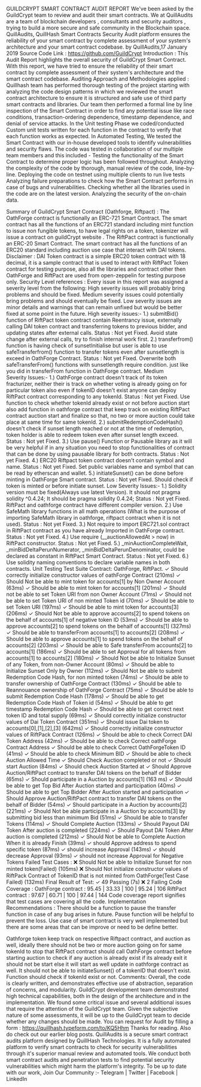 GUILDCRYPT SMART CONTRACT AUDIT REPORT
We've been asked by the GuildCrypt team to review and audit their smart contracts.
We at QuillAudits are a team of blockchain developers , consultants and security auditors , trying to build a more secure and safe community in the Blockchain space. QuillAudits, QuillHash Smart Contracts Security Audit platform ensures the reliability of your smart contract by complete assessment of your system's architecture and your smart contract codebase.
by QuillAudits,17 January 2019
Source Code Link : https://github.com/GuildCrypt
Introduction :
This Audit Report highlights the overall security of GuildCrypt Smart Contract. With this report, we have tried to ensure the reliability of their smart contract by complete assessment of their system's architecture and the smart contract codebase.
Auditing Approach and Methodologies applied :
Quillhash team has performed thorough testing of the project starting with analyzing the code design patterns in which we reviewed the smart contract architecture to ensure it is structured and safe use of third party smart contracts and libraries.
Our team then performed a formal line by line inspection of the Smart Contract in order to find any potential issue like race conditions, transaction-ordering dependence, timestamp dependence, and denial of service attacks.
In the Unit testing Phase we coded/conducted Custom unit tests written for each function in the contract to verify that each function works as expected. In Automated Testing, We tested the Smart Contract with our in-house developed tools to identify vulnerabilities and security flaws.
The code was tested in collaboration of our multiple team members and this included -
Testing the functionality of the Smart Contract to determine proper logic has been followed throughout.
Analyzing the complexity of the code by thorough, manual review of the code, line-by-line.
Deploying the code on testnet using multiple clients to run live tests
Analyzing failure preparations to check how the Smart Contract performs in case of bugs and vulnerabilities.
Checking whether all the libraries used in the code are on the latest version.
Analyzing the security of the on-chain data.

Summary of GuildCrypt Smart Contract (Oathforge, Riftpact) :
The OathForge contract is functionally an ERC-721 Smart Contract. The smart contract has all the functions of an ERC721 standard including mint function to issue non fungible tokens, to have legal rights on a token, tokenizer will issue a contract on guildCrypt website .
The RiftPact contract is functionally an ERC-20 Smart Contract. The smart contract has all the functions of an ERC20 standard including auction use case that interact with DAI tokens.
Disclaimer : DAI Token contract is a simple ERC20 token contract with 18 decimal, it is a sample contract that is used to interact with RiftPact Token contract for testing purpose, also all the libraries and contract other then OathForge and RiftPact are used from open-zeppelin for testing purpose only.
Security Level references :
Every issue in this report was assigned a severity level from the following:
High severity issues will probably bring problems and should be fixed.
Medium severity issues could potentially bring problems and should eventually be fixed.
Low severity issues are minor details and warnings that can remain unfixed but would be better fixed at some point in the future.
High severity issues:-
1.) submitBid() function of RiftPact token contract contain Reentrancy issue, externally calling DAI token contract and transferring tokens to previous bidder, and updating states after external calls.
Status : Not yet Fixed.
Avoid state change after external calls, try to finish internal work first.
2.) transferfrom() function is having check of sunsetInitialise but user is able to use safeTransferfrom() function to transfer tokens even after sunsetlength is exceed in OathForge Contract.
Status : Not yet Fixed.
Overwrite both safeTransferFrom() functions with sunsetlength require condition. just like you did in transferFrom function in OathForge contract.
Medium Severity Issues:-
1.) OathForge contract doesn't track of its token fracturizer, neither their is track on whether voting is already going on for particular token also even if tokenID doesn't exist anyone can deploy RiftPact contract corresponding to any tokenId.
Status : Not yet Fixed.
Use function to check whether tokenId already exist or not before auction start also add function in oathforge contract that keep track on existing RiftPact contract auction start and finalize so that, no two or more auction could take place at same time for same tokenId.
2.) submitRedemptionCodeHash() doesn't check if sunset length reached or not at the time of redemption, token holder is able to redeem token even after sunset length exceed.
Status : Not yet Fixed.
3.) Use pause() Function or Pausable library as it will be very helpful if in any situation you need to stop functionalities of contract that can be done by using pausable library for both contracts.
Status : Not yet Fixed.
4.) ERC20 Riftpact token contract doesn't contain symbol and name.
Status : Not yet Fixed.
Set public variables name and symbol that can be read by etherscan and wallet.
5.) initiateSunset() can be done before minting in OathForge Smart contract.
Status : Not yet Fixed.
Should check if token is minted or before initiate sunset.
Low Severity Issues:-
1.) Solidity version must be fixed(Always use latest Version).
It should not pragma solidity ^0.4.24;
It should be pragma solidity 0.4.24;
Status : Not yet Fixed.
RiftPact and oathforge contract have different compiler version.
2.) Use SafeMath library functions in all math operations (What is the purpose of importing SafeMath library in oathforge, riftpact contract when it is not used).
Status : Not yet Fixed.
3.) Not require to import ERC721.sol contract in RiftPact contract as you have already Imported in OathForge contract.
Status : Not yet Fixed.
4.) Use require (__auctionAllowedAt > now) in RiftPact constructor.
Status : Not yet Fixed.
5.) _minAuctionCompleteWait, _minBidDeltaPerunNumerator, _minBidDeltaPerunDenominator, could be declared as constant in RiftPact Smart Contract.
Status : Not yet Fixed.
6.) Use solidity naming conventions to declare variable names in both contracts.
Unit Testing
Test Suite
Contract: OathForge, RiftPact.
✓ Should correctly initialize constructor values of oathForge Contract (210ms)
✓ Should Not be able to mint token for accounts[1] by Non Owner Account (63ms)
✓ Should be able to mint token for accounts[1] (201ms)
✓ Should not be able to set Token URI from non Owner Account (71ms)
✓ Should not be able to set Token URI of non minted Token id (70ms)
✓ Should be able to set Token URI (197ms)
✓ Should be able to mint token for accounts[3] (206ms)
✓ Should Not be able to approve accounts[2] to spend tokens on the behalf of accounts[1] of negative token ID (53ms)
✓ Should be able to approve accounts[2] to spend tokens on the behalf of accounts[1] (327ms)
✓ Should be able to transferFrom accounts[1] to accounts[2] (208ms)
✓ Should be able to approve accounts[1] to spend tokens on the behalf of accounts[2] (203ms)
✓ Should be able to Safe transferFrom accounts[2] to accounts[1] (186ms)
✓ Should be able to set Approval for all tokens from accounts[1] to accounts[2] (180ms)
✓ Should Not be able to Initialize Sunset of any Token, from non-Owner Account (80ms)
✓ Should be able to Initialize Sunset Only by Owner (112ms)
✓ Should Not be able to submit Redemption Code Hash, for non minted token (74ms)
✓ Should be able to transfer ownership of OathForge Contract (130ms)
✓ Should be able to Reannouance ownership of OathForge Contract (75ms)
✓ Should be able to submit Redemption Code Hash (178ms)
✓ Should be able to get Redemption Code Hash of Token id (54ms)
✓ Should be able to get timestamp Redemption Code Hash
✓ Should be able to get correct next token ID and total supply (69ms)
✓ Should correctly initialize constructor values of Dai Token Contract (351ms)
✓ Should issue Dai token to accounts[0],[1],[2],[3] (642ms)
✓ Should correctly initialize constructor values of RiftPack Contract (126ms)
✓ Should be able to check Correct DAI Token Address (42ms)
✓ Should be able to check Correct oathForge Contract Address
✓ Should be able to check Correct OathForgeToken ID (41ms)
✓ Should be able to check Minimum BID
✓ Should be able to check Auction Allowed Time
✓ Should Check Auction completed or not
✓ Should start Auction (84ms)
✓ Should check Auction Started at
✓ Should Approve Auction/RiftPact contract to transfer DAI tokens on the behalf of Bidder (65ms)
✓ Should participate in a Auction by accounts[1] (163 ms)
✓ Should be able to get Top Bid After Auction started and participation (40ms)
✓ Should be able to get Top Bidder After Auction started and participation
✓ Should Approve Auction/RiftPact contract to transfer DAI tokens on the behalf of Bidder (54ms)
✓ Should participate in a Auction by accounts[2] (221ms)
✓ Should Not be able participate in a Auction by accounts[3] by submitting bid less than minimum Bid (51ms)
✓ Should be able to transfer Tokens (114ms)
✓ Should Complete Auction (133ms)
✓ Should Payout DAI Token After auction is completed (224ms)
✓ Should Payout DAI Token After auction is completed (212ms)
✓ Should Not be able to Complete Auction When it is already Finish (39ms)
✓ should Approve address to spend specific token (87ms)
✓ should increase Approval (143ms)
✓ should decrease Approval (93ms)
✓ should not increase Approval for Negative Tokens
Failed Test Cases :
❌ Should Not be able to Initialize Sunset for non minted token(Failed) (105ms)
❌ Should Not initialize constructor values of RiftPack Contract of TokenID that is not minted from OathForge(Test Case Failed) (132ms)
Final Result of Test:
✓ 49 Passing (7s)
❌ 2 Failing
Code Coverage :
OathForge contract :
95.45 | 33.33 | 100 | 95.24 | 106
RiftPact contract :
97.67 | 60.71 | 100 | 97.44 | 144
Code coverage report signifies that test cases are covering all the code.
Implementation Recommendations :
There should be a function to pause the transfer function in case of any bug arises in future. Pause function will be helpful to prevent the loss.
Use case of smart contract is very well implemented but there are some areas that can be improve or need to be define better.

Oathforge token keep track on respective Riftpact contract, and auction as well, ideally there should not be two or more auction going on for same tokenId to stop that RiftPact contract should call OathForge contract before starting auction to check if any auction is already exist if its already exit it should not be start else it will start as well update in oathforge contract as well.
It should not be able to initiateSunset() of a tokenID that doesn't exist. Function should check if tokenId exist or not.
Comments:
Overall, the code is clearly written, and demonstrates effective use of abstraction, separation of concerns, and modularity. GuildCrypt development team demonstrated high technical capabilities, both in the design of the architecture and in the implementation.
We found some critical issue and several additional issues that require the attention of the GuildCrypt team. Given the subjective nature of some assessments, it will be up to the GuildCrypt team to decide whether any changes should be made.
You can request for Audit by filling a form :
https://quillhash.typeform.com/to/KQ5Hhm
Thanks for reading. Also do check out our earlier blog posts.
QuillAudits is a secure smart contract audits platform designed by QuillHash Technologies. It is a fully automated platform to verify smart contracts to check for security vulnerabilities through it's superior manual review and automated tools. We conduct both smart contract audits and penetration tests to find potential security vulnerabilities which might harm the platform's integrity.
To be up to date with our work, Join Our Community :-
Telegram | Twitter | Facebook | LinkedIn
